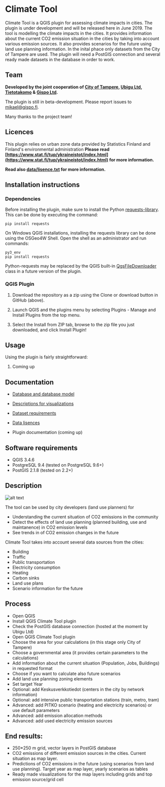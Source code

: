 # Climate Tool

Climate Tool is a QGIS plugin for assessing climate impacts in cities. The plugin is under development and will be released here in June 2019. The tool is modelling the climate impacts in the cities. It provides  information about the current CO2 emission situation in the cities by taking into account various emission sources. It also provides scenarios for the future using land use planning information. In the inital phace only datasets from the City of Tampere are used. The plugin will need a PostGIS connection and several ready made datasets in the database in order to work. 

## Team

**Developed by the joint cooperation of [City of Tampere](https://www.tampere.fi/), [Ubigu Ltd](https://www.ubigu.fi/en/), [Tietotakomo](https://www.tietotakomo.fi/) & [Gispo Ltd](https://www.gispo.fi/en/home/).**

The plugin is still in beta-development. Please report issues to mikael@gispo.fi.

Many thanks to the project team!

## Licences

This plugin relies on urban zone data provided by Statistics Finland and Finland's environmental administration **Please read [https://www.stat.fi/tup/ykraineistot/index.html](https://www.stat.fi/tup/ykraineistot/index.html) for more information.**

**Read also [data/lisence.txt](data/lisence.txt) for more information.**

## Installation instructions

### Dependencies

Before installing the plugin, make sure to install the Python [requests-library](http://docs.python-requests.org/). This can be done by executing the command:

```pip install requests```

On Windows QGIS installations, installing the requests library can be done using the OSGeo4W Shell. Open the shell as an administrator and run commands:

```
py3_env
pip install requests
```

Python-requests may be replaced by the QGIS built-in [QgsFileDownloader](https://qgis.org/pyqgis/3.2/core/File/QgsFileDownloader.html) class in a future version of the plugin.

### QGIS Plugin

1. Download the repository as a zip using the Clone or download button in GitHub (above).

2. Launch QGIS and the plugins menu by selecting Plugins - Manage and Install Plugins from the top menu.

3. Select the Install from ZIP tab, browse to the zip file you just downloaded, and click Install Plugin!

## Usage

Using the plugin is fairly straightforward:

1. Coming up

## Documentation

- [Database and database model](docs/database.md)
- [Descriptions for visualizations](docs/visualization.md)
- [Dataset requirements](docs/dataset_requirements.md)
- [Data lisences](data/lisence.md)

- Plugin documentation (coming up)

## Software requirements

- QGIS 3.4.6
- PostgreSQL 9.4 (tested on PostgreSQL 9.6+)
- PostGIS 2.1.8 (tested on 2.2+)

## Description
![alt text](climate_tool_UI_v2.png)

The tool can be used by city developers (land use planners) for
- Understanding the current situation of CO2 emissions in the community
- Detect the effects of land use planning (planned building, use and maintanence) in CO2 emission levels
- See trends in of CO2 emission changes in the future

Climate Tool takes into account several data sources from the cities:

- Building
- Traffic
- Public transportation
- Electricity consumption
- Heating
- Carbon sinks
- Land use plans
- Scenario information for the future

## Process
- Open QGIS
- Install QGIS Climate Tool plugin
- Check the PostGIS database connection (hosted at the moment by Ubigu Ltd)
- Open QGIS Climate Tool plugin
- Choose the area for your calculations (in this stage only City of Tampere)
- Choose a governmental area (it provides certain parameters to the calculations)
- Add information about the current situation (Population, Jobs, Buildings) in requested format
- Choose if you want to calculate also future scenarios 
- Add land use planning zoning elements
- Set target Year
- Optional: add Keskusverkkotiedot (centers in the city by network information)
- Optional: add intensive public transportation stations (train, metro, tram)
- Advanced: add PITKO scenario (heating and electricity scenarios) or use default parameters
- Advanced: add emission allocation methods
- Advanced: add used electricity emission sources

## End results:

- 250*250 m grid, vector layers in PostGIS database
- CO2 emissions of different emission sources in the cities. Current situation as map layer.
- Predictions of CO2 emissions in the future (using scenarios from land use planning). Target year as map layer, yearly scenarios as tables
- Ready made visualizations for the map layers including grids and top emission source/grid cell




